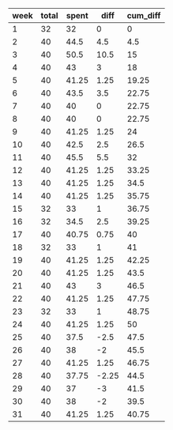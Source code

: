 |   week |   total |   spent |   diff |   cum_diff |
|--------|---------|---------|--------|------------|
|      1 |      32 |   32    |   0    |       0    |
|      2 |      40 |   44.5  |   4.5  |       4.5  |
|      3 |      40 |   50.5  |  10.5  |      15    |
|      4 |      40 |   43    |   3    |      18    |
|      5 |      40 |   41.25 |   1.25 |      19.25 |
|      6 |      40 |   43.5  |   3.5  |      22.75 |
|      7 |      40 |   40    |   0    |      22.75 |
|      8 |      40 |   40    |   0    |      22.75 |
|      9 |      40 |   41.25 |   1.25 |      24    |
|     10 |      40 |   42.5  |   2.5  |      26.5  |
|     11 |      40 |   45.5  |   5.5  |      32    |
|     12 |      40 |   41.25 |   1.25 |      33.25 |
|     13 |      40 |   41.25 |   1.25 |      34.5  |
|     14 |      40 |   41.25 |   1.25 |      35.75 |
|     15 |      32 |   33    |   1    |      36.75 |
|     16 |      32 |   34.5  |   2.5  |      39.25 |
|     17 |      40 |   40.75 |   0.75 |      40    |
|     18 |      32 |   33    |   1    |      41    |
|     19 |      40 |   41.25 |   1.25 |      42.25 |
|     20 |      40 |   41.25 |   1.25 |      43.5  |
|     21 |      40 |   43    |   3    |      46.5  |
|     22 |      40 |   41.25 |   1.25 |      47.75 |
|     23 |      32 |   33    |   1    |      48.75 |
|     24 |      40 |   41.25 |   1.25 |      50    |
|     25 |      40 |   37.5  |  -2.5  |      47.5  |
|     26 |      40 |   38    |  -2    |      45.5  |
|     27 |      40 |   41.25 |   1.25 |      46.75 |
|     28 |      40 |   37.75 |  -2.25 |      44.5  |
|     29 |      40 |   37    |  -3    |      41.5  |
|     30 |      40 |   38    |  -2    |      39.5  |
|     31 |      40 |   41.25 |   1.25 |      40.75 |